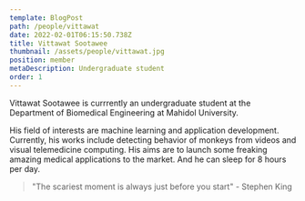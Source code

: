 ```yaml
---
template: BlogPost
path: /people/vittawat
date: 2022-02-01T06:15:50.738Z
title: Vittawat Sootawee
thumbnail: /assets/people/vittawat.jpg
position: member
metaDescription: Undergraduate student
order: 1
---
```


Vittawat Sootawee is currrently an undergraduate student at the Department of Biomedical Engineering at Mahidol University.

His field of interests are machine learning and application development. Currently, his works include detecting behavior of monkeys from videos and visual telemedicine computing. His aims are to launch some freaking amazing medical applications to the market. And he can sleep for 8 hours per day.

> "The scariest moment is always just before you start" - Stephen King
